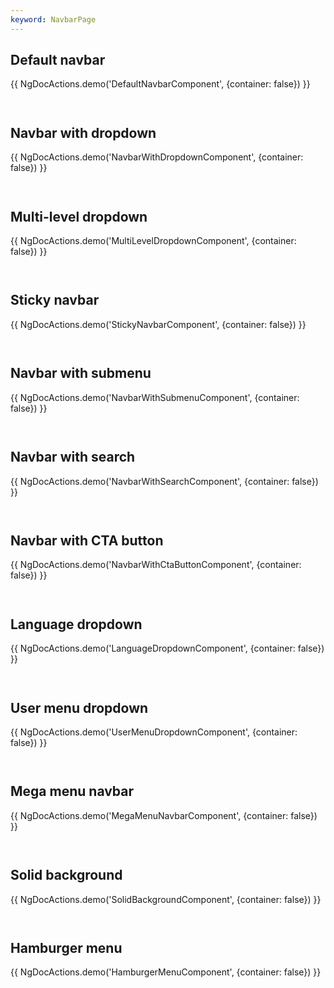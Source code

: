 ```yaml
---
keyword: NavbarPage
---
```


## Default navbar

{{ NgDocActions.demo('DefaultNavbarComponent', {container: false}) }}

```angular-html file="./default-navbar/default-navbar.component.html" group="DefaultNavbarComponent" name="html"

```

```angular-ts file="./default-navbar/default-navbar.component.ts" group="DefaultNavbarComponent" name="typescript"

```

## Navbar with dropdown

{{ NgDocActions.demo('NavbarWithDropdownComponent', {container: false}) }}

```angular-html file="./navbar-with-dropdown/navbar-with-dropdown.component.html" group="NavbarWithDropdownComponent" name="html"

```

```angular-ts file="./navbar-with-dropdown/navbar-with-dropdown.component.ts" group="NavbarWithDropdownComponent" name="typescript"

```

## Multi-level dropdown

{{ NgDocActions.demo('MultiLevelDropdownComponent', {container: false}) }}

```angular-html file="./multi-level-dropdown/multi-level-dropdown.component.html" group="MultiLevelDropdownComponent" name="html"

```

```angular-ts file="./multi-level-dropdown/multi-level-dropdown.component.ts" group="MultiLevelDropdownComponent" name="typescript"

```

## Sticky navbar

{{ NgDocActions.demo('StickyNavbarComponent', {container: false}) }}

```angular-html file="./sticky-navbar/sticky-navbar.component.html" group="StickyNavbarComponent" name="html"

```

```angular-ts file="./sticky-navbar/sticky-navbar.component.ts" group="StickyNavbarComponent" name="typescript"

```

## Navbar with submenu

{{ NgDocActions.demo('NavbarWithSubmenuComponent', {container: false}) }}

```angular-html file="./navbar-with-submenu/navbar-with-submenu.component.html" group="NavbarWithSubmenuComponent" name="html"

```

```angular-ts file="./navbar-with-submenu/navbar-with-submenu.component.ts" group="NavbarWithSubmenuComponent" name="typescript"

```

## Navbar with search

{{ NgDocActions.demo('NavbarWithSearchComponent', {container: false}) }}

```angular-html file="./navbar-with-search/navbar-with-search.component.html" group="NavbarWithSearchComponent" name="html"

```

```angular-ts file="./navbar-with-search/navbar-with-search.component.ts" group="NavbarWithSearchComponent" name="typescript"

```

## Navbar with CTA button

{{ NgDocActions.demo('NavbarWithCtaButtonComponent', {container: false}) }}

```angular-html file="./navbar-with-cta-button/navbar-with-cta-button.component.html" group="NavbarWithCtaButtonComponent" name="html"

```

```angular-ts file="./navbar-with-cta-button/navbar-with-cta-button.component.ts" group="NavbarWithCtaButtonComponent" name="typescript"

```

## Language dropdown

{{ NgDocActions.demo('LanguageDropdownComponent', {container: false}) }}

```angular-html file="./language-dropdown/language-dropdown.component.html" group="LanguageDropdownComponent" name="html"

```

```angular-ts file="./language-dropdown/language-dropdown.component.ts" group="LanguageDropdownComponent" name="typescript"

```

## User menu dropdown

{{ NgDocActions.demo('UserMenuDropdownComponent', {container: false}) }}

```angular-html file="./user-menu-dropdown/user-menu-dropdown.component.html" group="UserMenuDropdownComponent" name="html"

```

```angular-ts file="./user-menu-dropdown/user-menu-dropdown.component.ts" group="UserMenuDropdownComponent" name="typescript"

```

## Mega menu navbar

{{ NgDocActions.demo('MegaMenuNavbarComponent', {container: false}) }}

```angular-html file="./mega-menu-navbar/mega-menu-navbar.component.html" group="MegaMenuNavbarComponent" name="html"

```

```angular-ts file="./mega-menu-navbar/mega-menu-navbar.component.ts" group="MegaMenuNavbarComponent" name="typescript"

```

## Solid background

{{ NgDocActions.demo('SolidBackgroundComponent', {container: false}) }}

```angular-html file="./solid-background/solid-background.component.html" group="SolidBackgroundComponent" name="html"

```

```angular-ts file="./solid-background/solid-background.component.ts" group="SolidBackgroundComponent" name="typescript"

```

## Hamburger menu

{{ NgDocActions.demo('HamburgerMenuComponent', {container: false}) }}

```angular-html file="./hamburger-menu/hamburger-menu.component.html" group="HamburgerMenuComponent" name="html"

```

```angular-ts file="./hamburger-menu/hamburger-menu.component.ts" group="HamburgerMenuComponent" name="typescript"

```
